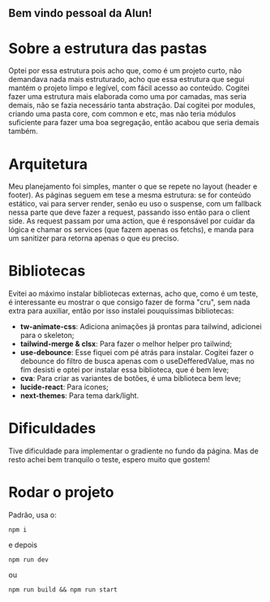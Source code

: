 ## Bem vindo pessoal da Alun!

# Sobre a estrutura das pastas

Optei por essa estrutura pois acho que, como é um projeto curto, não demandava nada mais estruturado, acho que essa estrutura que segui mantém o projeto limpo e legível, com fácil acesso ao conteúdo.
Cogitei fazer uma estrutura mais elaborada como uma por camadas, mas seria demais, não se fazia necessário tanta abstração. Daí cogitei por modules, criando uma pasta core, com common e etc, mas não teria módulos suficiente para fazer uma boa segregação, então acabou que seria demais também.

# Arquitetura

Meu planejamento foi simples, manter o que se repete no layout (header e footer).
As páginas seguem em tese a mesma estrutura: se for conteúdo estático, vai para server render, senão eu uso o suspense, com um fallback nessa parte que deve fazer a request, passando isso então para o client side.
As request passam por uma action, que é responsável por cuidar da lógica e chamar os services (que fazem apenas os fetchs), e manda para um sanitizer para retorna apenas o que eu preciso.

# Bibliotecas

Evitei ao máximo instalar bibliotecas externas, acho que, como é um teste, é interessante eu mostrar o que consigo fazer de forma "cru", sem nada extra para auxiliar, então por isso instalei pouquíssimas bibliotecas:

- **tw-animate-css**: Adiciona animações já prontas para tailwind, adicionei para o skeleton;
- **tailwind-merge & clsx**: Para fazer o melhor helper pro tailwind;
- **use-debounce**: Esse fiquei com pé atrás para instalar. Cogitei fazer o debounce do filtro de busca apenas com o useDefferedValue, mas no fim desisti e optei por instalar essa biblioteca, que é bem leve;
- **cva**: Para criar as variantes de botões, é uma biblioteca bem leve;
- **lucide-react**: Para ícones;
- **next-themes**: Para tema dark/light.

# Dificuldades

Tive dificuldade para implementar o gradiente no fundo da página. Mas de resto achei bem tranquilo o teste, espero muito que gostem!

# Rodar o projeto

Padrão, usa o:

`npm i`

e depois

`npm run dev`

ou

`npm run build && npm run start`
